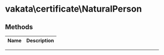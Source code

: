 # vakata\certificate\NaturalPerson


## Methods

| Name | Description |
|------|-------------|

---


